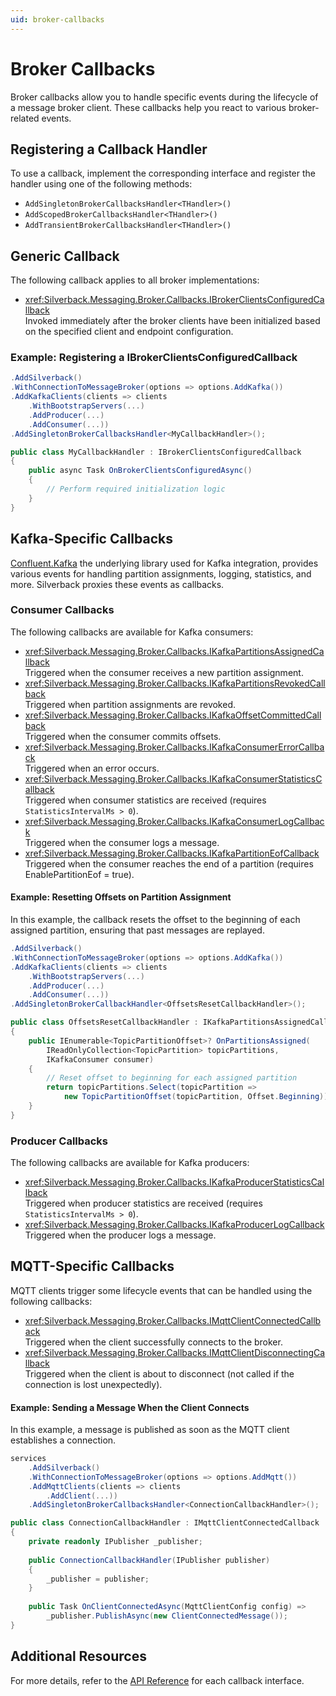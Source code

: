 ```yaml
---
uid: broker-callbacks
---
```


# Broker Callbacks

Broker callbacks allow you to handle specific events during the lifecycle of a message broker client. These callbacks help you react to various broker-related events.

## Registering a Callback Handler

To use a callback, implement the corresponding interface and register the handler using one of the following methods:
* `AddSingletonBrokerCallbacksHandler<THandler>()`
* `AddScopedBrokerCallbacksHandler<THandler>()`
* `AddTransientBrokerCallbacksHandler<THandler>()`

## Generic Callback

The following callback applies to all broker implementations:
* <xref:Silverback.Messaging.Broker.Callbacks.IBrokerClientsConfiguredCallback>\
  Invoked immediately after the broker clients have been initialized based on the specified client and endpoint configuration.

### Example: Registering a IBrokerClientsConfiguredCallback

```csharp
.AddSilverback()
.WithConnectionToMessageBroker(options => options.AddKafka())
.AddKafkaClients(clients => clients
    .WithBootstrapServers(...)
    .AddProducer(...)
    .AddConsumer(...))
.AddSingletonBrokerCallbacksHandler<MyCallbackHandler>();
```

```csharp
public class MyCallbackHandler : IBrokerClientsConfiguredCallback
{
    public async Task OnBrokerClientsConfiguredAsync()
    {
        // Perform required initialization logic
    } 
}
```

## Kafka-Specific Callbacks

[Confluent.Kafka](https://github.com/confluentinc/confluent-kafka-dotnet) the underlying library used for Kafka integration, provides various events for handling partition assignments, logging, statistics, and more. Silverback proxies these events as callbacks.

### Consumer Callbacks

The following callbacks are available for Kafka consumers:
* <xref:Silverback.Messaging.Broker.Callbacks.IKafkaPartitionsAssignedCallback>\
  Triggered when the consumer receives a new partition assignment.
* <xref:Silverback.Messaging.Broker.Callbacks.IKafkaPartitionsRevokedCallback>\
  Triggered when partition assignments are revoked.
* <xref:Silverback.Messaging.Broker.Callbacks.IKafkaOffsetCommittedCallback>\
  Triggered when the consumer commits offsets.
* <xref:Silverback.Messaging.Broker.Callbacks.IKafkaConsumerErrorCallback>\
  Triggered when an error occurs.
* <xref:Silverback.Messaging.Broker.Callbacks.IKafkaConsumerStatisticsCallback>\
  Triggered when consumer statistics are received (requires `StatisticsIntervalMs > 0`).
* <xref:Silverback.Messaging.Broker.Callbacks.IKafkaConsumerLogCallback>\
  Triggered when the consumer logs a message.
* <xref:Silverback.Messaging.Broker.Callbacks.IKafkaPartitionEofCallback>\
  Triggered when the consumer reaches the end of a partition (requires EnablePartitionEof = true).

#### Example: Resetting Offsets on Partition Assignment

In this example, the callback resets the offset to the beginning of each assigned partition, ensuring that past messages are replayed.

```csharp
.AddSilverback()
.WithConnectionToMessageBroker(options => options.AddKafka())
.AddKafkaClients(clients => clients
    .WithBootstrapServers(...)
    .AddProducer(...)
    .AddConsumer(...))
.AddSingletonBrokerCallbackHandler<OffsetsResetCallbackHandler>();
```

```csharp
public class OffsetsResetCallbackHandler : IKafkaPartitionsAssignedCallback
{
    public IEnumerable<TopicPartitionOffset>? OnPartitionsAssigned(
        IReadOnlyCollection<TopicPartition> topicPartitions,
        IKafkaConsumer consumer)
    {
        // Reset offset to beginning for each assigned partition
        return topicPartitions.Select(topicPartition => 
            new TopicPartitionOffset(topicPartition, Offset.Beginning));
    }
}
```

### Producer Callbacks

The following callbacks are available for Kafka producers:
* <xref:Silverback.Messaging.Broker.Callbacks.IKafkaProducerStatisticsCallback>\
  Triggered when producer statistics are received (requires `StatisticsIntervalMs > 0`).
* <xref:Silverback.Messaging.Broker.Callbacks.IKafkaProducerLogCallback>\
  Triggered when the producer logs a message.

## MQTT-Specific Callbacks

MQTT clients trigger some lifecycle events that can be handled using the following callbacks:
* <xref:Silverback.Messaging.Broker.Callbacks.IMqttClientConnectedCallback>\
  Triggered when the client successfully connects to the broker.
* <xref:Silverback.Messaging.Broker.Callbacks.IMqttClientDisconnectingCallback>\
  Triggered when the client is about to disconnect (not called if the connection is lost unexpectedly).

#### Example: Sending a Message When the Client Connects

In this example, a message is published as soon as the MQTT client establishes a connection.

```csharp
services
    .AddSilverback()
    .WithConnectionToMessageBroker(options => options.AddMqtt())
    .AddMqttClients(clients => clients
        .AddClient(...))
    .AddSingletonBrokerCallbacksHandler<ConnectionCallbackHandler>();
```

```csharp
public class ConnectionCallbackHandler : IMqttClientConnectedCallback
{
    private readonly IPublisher _publisher;
    
    public ConnectionCallbackHandler(IPublisher publisher)
    {
        _publisher = publisher;
    }
            
    public Task OnClientConnectedAsync(MqttClientConfig config) =>
        _publisher.PublishAsync(new ClientConnectedMessage());
}
```

## Additional Resources

For more details, refer to the [API Reference](xref:Silverback) for each callback interface.
